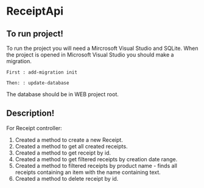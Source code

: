 # ReceiptApi

## **To run project!**

To run the project you will need a Mircrosoft Visual Studio and SQLite. 
When the project is opened in Microsoft Visual Studio you should make a migration.

```
First : add-migration init
```
```
Then: : update-database
```
The database should be in WEB project root.

## **Description!**

For Receipt controller:

1. Created a method to create a new Receipt.
2. Created a method to get all created receipts.
3. Created a method to get receipt by id.
4. Created a method to get filtered receipts by creation date range.
5. Created a method to filtered receipts by product name - finds all receipts containing an item with the name containing text.
6. Created a method to delete receipt by id.
